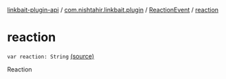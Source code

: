 [linkbait-plugin-api](../../index.md) / [com.nishtahir.linkbait.plugin](../index.md) / [ReactionEvent](index.md) / [reaction](.)

# reaction

`var reaction: String` [(source)](https://gitlab.com/nishtahir/linkbait/tree/master/linkbait-plugin-api/src/main/kotlin//com/nishtahir/linkbait/plugin/Events.kt#L41)

Reaction

